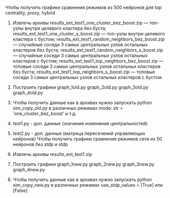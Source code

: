 Чтобы получить графики сравнения режимов из 500 нейронов для top centrality, proxy, hybrid
1. Извлечь архивы
   results_ext_test1_one_cluster_bez_boost.zip       — топ-узлы внутри целевого кластера без буста;
   results_ext_test1_one_cluster_s_boost.zip         — топ-узлы внутри целевого кластера с бустом;
   results_ext_test1_random_neighbors_bez_boost.zip  — случайные соседи 3 самых центральных узлов остальных кластеров без буста;
   results_ext_test1_random_neighbors_s_boost.zip    — случайные соседи 3 самых центральных узлов остальных кластеров с бустом;
   results_ext_test1_top_neighbors_bez_boost.zip     — топовые соседи 3 самых центральных узлов остальных кластеров без буста;
   results_ext_test1_top_neighbors_s_boost.zip       — топовые соседи 3 самых центральных узлов остальных кластеров с бустом.
2. Построить графики
   graph_1old.py
   graph_2old.py
   graph_3old.py
   graph_4old.py

3. Чтобы получить данные как в архивах нужно запускать python sim_copy_old.py в различных режимах
mode: str = 'one_cluster_bez_boost' и т.д.
4. test1.py - доп. данные (значения изменения центральностей)
5. test2.py - доп. данные (матрица пересечений управляющих нейронов)
Чтобы получить графики сравнения режимов сети из 50 нейронов без stdp и stdp
1. Извлечь архивы
   results_ext_test1.zip 
2. Построить графики
   graph_1new.py
   graph_2new.py
   graph_3new.py
   graph_4new.py

3. Чтобы получить данные как в архивах нужно запускать python sim_copy_new.py в различных режимах
use_stdp_values = [True] или [False]
